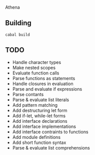 Athena

## Building

    cabal build


## TODO

- Handle character types
- Make nested scopes
- Evaluate function calls
- Parse functions as statements
- Handle closures in evaluation
- Parse and evaluate if expressions
- Parse contants
- Parse & evaluate list literals
- Add pattern matching
- Add destructuring let form
- Add if-let, while-let forms
- Add interface declarations
- Add interface implementations
- Add interface contraints to functions
- Add module definitions
- Add short function syntax
- Parse & evaluate list comprehensions
